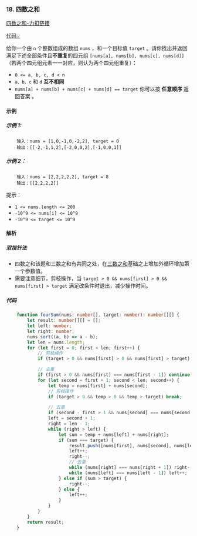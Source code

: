 ### 18. 四数之和

[四数之和-力扣链接](https://leetcode.cn/problems/4sum/)

[代码&#x1F4A1;](./08.四数之和.ts)

给你一个由 `n` 个整数组成的数组 `nums` ，和一个目标值 `target` 。请你找出并返回满足下述全部条件且**不重复**的四元组 `[nums[a], nums[b], nums[c], nums[d]]` （若两个四元组元素一一对应，则认为两个四元组重复）：

- `0 <= a, b, c, d < n`
- `a、b、c` 和 `d` **互不相同**
- `nums[a] + nums[b] + nums[c] + nums[d] == target`
你可以按 **任意顺序** 返回答案 。


#### 示例
##### 示例 1:
```shell
    输入：nums = [1,0,-1,0,-2,2], target = 0
    输出：[[-2,-1,1,2],[-2,0,0,2],[-1,0,0,1]]
```

##### 示例 2：
```shell
    输入：nums = [2,2,2,2,2], target = 8
    输出：[[2,2,2,2]]
```

提示：

- `1 <= nums.length <= 200`
- `-10^9 <= nums[i] <= 10^9`
- `-10^9 <= target <= 10^9`

#### 解析
##### 双指针法

- 四数之和该题和三数之和有共同之处，在[三数之和](./07.三数之和.md#双指针法)基础之上增加外循环增加第一个参数值。
- 需要注意细节，剪枝操作，当  `target > 0 && nums[first] > 0 && nums[first] > target` 满足改条件时退出，减少操作时间。

##### 代码

```typescript
    function fourSum(nums: number[], target: number): number[][] {
        let result: number[][] = [];
        let left: number;
        let right: number;
        nums.sort((a, b) => a - b);
        let len = nums.length;
        for (let first = 0; first < len; first++) {
            // 剪枝操作
            if (target > 0 && nums[first] > 0 && nums[first] > target) break;

            // 去重
            if (first > 0 && nums[first] === nums[first - 1]) continue;
            for (let second = first + 1; second < len; second++) {
                let temp = nums[first] + nums[second];
                // 剪枝操作
                if (target > 0 && temp > 0 && temp > target) break;

                // 去重
                if (second - first > 1 && nums[second] === nums[second - 1]) continue;
                left = second + 1;
                right = len - 1;
                while (right > left) {
                    let sum = temp + nums[left] + nums[right];
                    if (sum === target) {
                        result.push([nums[first], nums[second], nums[left], nums[right]]);
                        left++;
                        right--;
                        // 去重
                        while (nums[right] === nums[right + 1]) right--;
                        while (nums[left] === nums[left - 1]) left++;
                    } else if (sum > target) {
                        right--;
                    } else {
                        left++;
                    }
                }
            }
        }
        return result;
    }


```